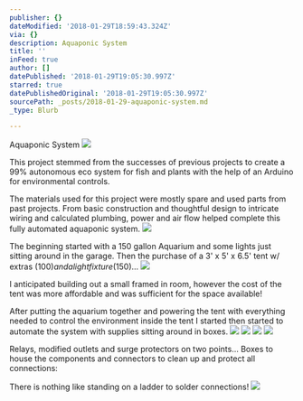 ```yaml
---
publisher: {}
dateModified: '2018-01-29T18:59:43.324Z'
via: {}
description: Aquaponic System
title: ''
inFeed: true
author: []
datePublished: '2018-01-29T19:05:30.997Z'
starred: true
datePublishedOriginal: '2018-01-29T19:05:30.997Z'
sourcePath: _posts/2018-01-29-aquaponic-system.md
_type: Blurb

---
```

Aquaponic System
![](https://the-grid-user-content.s3-us-west-2.amazonaws.com/a03ee586-8d9f-453c-9943-c44543785e77.jpg)

This project stemmed from the successes of previous projects to create a 99% autonomous eco system for fish and plants with the help of an Arduino for environmental controls.

The materials used for this project were mostly spare and used parts from past projects. From basic construction and thoughtful design to intricate wiring and calculated plumbing, power and air flow helped complete this fully automated aquaponic system.
![](https://the-grid-user-content.s3-us-west-2.amazonaws.com/0543cb82-d2cb-44a9-95f6-64b65db68afd.jpg)

The beginning started with a 150 gallon Aquarium and some lights just sitting around in the garage. Then the purchase of a 3' x 5' x 6.5' tent w/ extras ($100) and a light fixture ($150)...
![](https://the-grid-user-content.s3-us-west-2.amazonaws.com/6378238b-c33b-4a23-aac5-8636a2e060ca.jpg)

I anticipated building out a small framed in room, however the cost of the tent was more affordable and was sufficient for the space available!

After putting the aquarium together and powering the tent with everything needed to control the environment inside the tent I started then started to automate the system with supplies sitting around in boxes.
![](https://the-grid-user-content.s3-us-west-2.amazonaws.com/4fa26757-d75e-4ef7-84f1-2314968a2232.jpg)
![](https://the-grid-user-content.s3-us-west-2.amazonaws.com/66092864-0ebd-4b2b-b476-4506ca086bec.jpg)
![](https://the-grid-user-content.s3-us-west-2.amazonaws.com/37f93744-0a38-4a99-83c3-dc3276602018.jpg)
![](https://the-grid-user-content.s3-us-west-2.amazonaws.com/a7d78999-ade2-478c-9325-bbd5cf87ed20.jpg)

Relays, modified outlets and surge protectors on two points... Boxes to house the components and connectors to clean up and protect all connections:

There is nothing like standing on a ladder to solder connections!
![](https://the-grid-user-content.s3-us-west-2.amazonaws.com/baad6a24-0a88-4a04-a020-c4dd81a6e3ca.jpg)